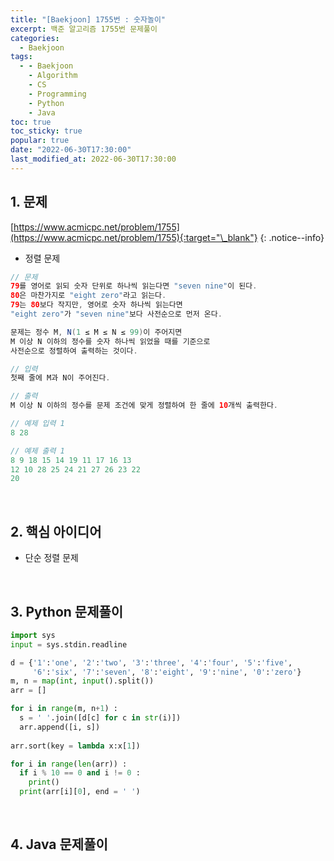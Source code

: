 ```yaml
---
title: "[Baekjoon] 1755번 : 숫자놀이"
excerpt: 백준 알고리즘 1755번 문제풀이
categories:
  - Baekjoon
tags:
  - - Baekjoon
    - Algorithm
    - CS
    - Programming
    - Python
    - Java
toc: true
toc_sticky: true
popular: true
date: "2022-06-30T17:30:00"
last_modified_at: 2022-06-30T17:30:00
---
```


## 1. 문제

[https://www.acmicpc.net/problem/1755](https://www.acmicpc.net/problem/1755){:target="\_blank"}
{: .notice--info}

- 정렬 문제

```java
// 문제
79를 영어로 읽되 숫자 단위로 하나씩 읽는다면 "seven nine"이 된다. 
80은 마찬가지로 "eight zero"라고 읽는다. 
79는 80보다 작지만, 영어로 숫자 하나씩 읽는다면 
"eight zero"가 "seven nine"보다 사전순으로 먼저 온다.

문제는 정수 M, N(1 ≤ M ≤ N ≤ 99)이 주어지면 
M 이상 N 이하의 정수를 숫자 하나씩 읽었을 때를 기준으로 
사전순으로 정렬하여 출력하는 것이다.

// 입력
첫째 줄에 M과 N이 주어진다.

// 출력
M 이상 N 이하의 정수를 문제 조건에 맞게 정렬하여 한 줄에 10개씩 출력한다.

// 예제 입력 1 
8 28

// 예제 출력 1 
8 9 18 15 14 19 11 17 16 13
12 10 28 25 24 21 27 26 23 22
20
```

<br>

## 2. 핵심 아이디어

- 단순 정렬 문제

<br>

## 3. Python 문제풀이

```python
import sys
input = sys.stdin.readline

d = {'1':'one', '2':'two', '3':'three', '4':'four', '5':'five', 
     '6':'six', '7':'seven', '8':'eight', '9':'nine', '0':'zero'}
m, n = map(int, input().split())
arr = []

for i in range(m, n+1) :
  s = ' '.join([d[c] for c in str(i)])
  arr.append([i, s])
  
arr.sort(key = lambda x:x[1])

for i in range(len(arr)) :
  if i % 10 == 0 and i != 0 :
    print()
  print(arr[i][0], end = ' ')
```

<br>

## 4. Java 문제풀이

```java

```
